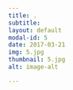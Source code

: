 ```yaml
---
title: .
subtitle: 
layout: default
modal-id: 5
date: 2017-03-21
img: 5.jpg
thumbnail: 5.jpg
alt: image-alt

---
```

